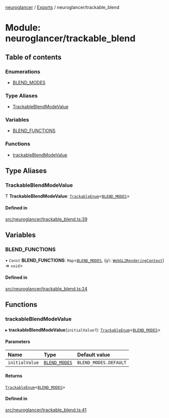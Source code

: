 [neuroglancer](../README.md) / [Exports](../modules.md) / neuroglancer/trackable\_blend

# Module: neuroglancer/trackable\_blend

## Table of contents

### Enumerations

- [BLEND\_MODES](../enums/neuroglancer_trackable_blend.BLEND_MODES.md)

### Type Aliases

- [TrackableBlendModeValue](neuroglancer_trackable_blend.md#trackableblendmodevalue)

### Variables

- [BLEND\_FUNCTIONS](neuroglancer_trackable_blend.md#blend_functions)

### Functions

- [trackableBlendModeValue](neuroglancer_trackable_blend.md#trackableblendmodevalue-1)

## Type Aliases

### TrackableBlendModeValue

Ƭ **TrackableBlendModeValue**: [`TrackableEnum`](../classes/neuroglancer_util_trackable_enum.TrackableEnum.md)<[`BLEND_MODES`](../enums/neuroglancer_trackable_blend.BLEND_MODES.md)\>

#### Defined in

[src/neuroglancer/trackable_blend.ts:39](https://github.com/ActiveBrainAtlas2/neuroglancer/blob/91617476/src/neuroglancer/trackable_blend.ts#L39)

## Variables

### BLEND\_FUNCTIONS

• `Const` **BLEND\_FUNCTIONS**: `Map`<[`BLEND_MODES`](../enums/neuroglancer_trackable_blend.BLEND_MODES.md), (`gl`: [`WebGL2RenderingContext`](main_module._internal_.md#webgl2renderingcontext)) => `void`\>

#### Defined in

[src/neuroglancer/trackable_blend.ts:24](https://github.com/ActiveBrainAtlas2/neuroglancer/blob/91617476/src/neuroglancer/trackable_blend.ts#L24)

## Functions

### trackableBlendModeValue

▸ **trackableBlendModeValue**(`initialValue?`): [`TrackableEnum`](../classes/neuroglancer_util_trackable_enum.TrackableEnum.md)<[`BLEND_MODES`](../enums/neuroglancer_trackable_blend.BLEND_MODES.md)\>

#### Parameters

| Name | Type | Default value |
| :------ | :------ | :------ |
| `initialValue` | [`BLEND_MODES`](../enums/neuroglancer_trackable_blend.BLEND_MODES.md) | `BLEND_MODES.DEFAULT` |

#### Returns

[`TrackableEnum`](../classes/neuroglancer_util_trackable_enum.TrackableEnum.md)<[`BLEND_MODES`](../enums/neuroglancer_trackable_blend.BLEND_MODES.md)\>

#### Defined in

[src/neuroglancer/trackable_blend.ts:41](https://github.com/ActiveBrainAtlas2/neuroglancer/blob/91617476/src/neuroglancer/trackable_blend.ts#L41)

